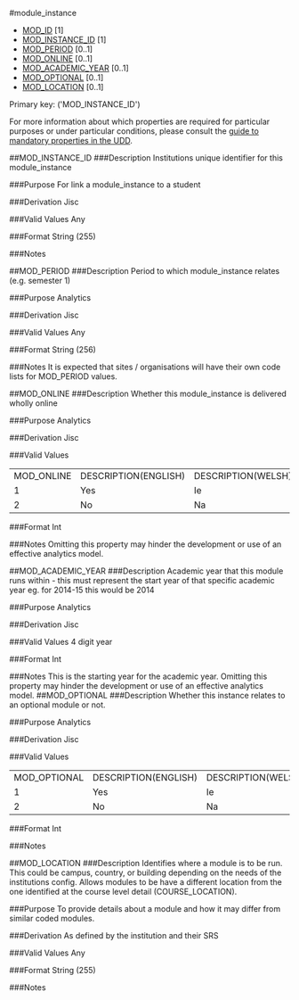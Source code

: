 #module_instance
* [MOD_ID](module.md#mod_id) [1]
* [MOD_INSTANCE_ID](#mod_instance_id) [1]
* [MOD_PERIOD](#mod_period) [0..1]
* [MOD_ONLINE](#mod_online) [0..1]
* [MOD_ACADEMIC_YEAR](#mod_academic_year) [0..1]
* [MOD_OPTIONAL](#mod_optional) [0..1]
* [MOD_LOCATION](#mod_location) [0..1]

Primary key: ('MOD_INSTANCE_ID')

For more information about which properties are required for particular purposes or under particular conditions, please consult the [guide to mandatory properties in the UDD](../mandatory.md).

##MOD_INSTANCE_ID
###Description
Institutions unique identifier for this module_instance

###Purpose
For link a module_instance to a student

###Derivation
Jisc

###Valid Values
Any

###Format
String (255)

###Notes


##MOD_PERIOD
###Description
Period to which module_instance relates (e.g. semester 1)

###Purpose
Analytics

###Derivation
Jisc

###Valid Values
Any

###Format
String (256)

###Notes
It is expected that sites / organisations will have their own code lists for MOD_PERIOD values.

##MOD_ONLINE
###Description
Whether this module_instance is delivered wholly online

###Purpose
Analytics

###Derivation
Jisc

###Valid Values
<table>
<tr><td>MOD_ONLINE</td><td>DESCRIPTION(ENGLISH)</td><td>DESCRIPTION(WELSH)  </td></tr>
<tr><td>1</td><td>Yes</td><td>Ie  </td></tr>
<tr><td>2</td><td>No</td><td>Na</td></tr>
</table>  

###Format
Int

###Notes
Omitting this property may hinder the development or use of an effective analytics model.

##MOD_ACADEMIC_YEAR
###Description
Academic year that this module runs within - this must represent the start year of that specific academic year eg. for 2014-15 this would be 2014

###Purpose
Analytics

###Derivation
Jisc

###Valid Values
4 digit year

###Format
Int

###Notes
This is the starting year for the academic year.
Omitting this property may hinder the development or use of an effective analytics model.
##MOD_OPTIONAL
###Description
Whether this instance relates to an optional module or not.

###Purpose
Analytics

###Derivation
Jisc

###Valid Values

<table>
<tr><td>MOD_OPTIONAL</td><td>DESCRIPTION(ENGLISH)</td><td>DESCRIPTION(WELSH)  </td></tr>
<tr><td>1</td><td>Yes</td><td>Ie  </td></tr>
<tr><td>2</td><td>No</td><td>Na</td></tr>
</table>  

###Format
Int

###Notes


##MOD_LOCATION
###Description
Identifies where a module is to be run. This could be campus, country, or building depending on the needs of the institutions config. Allows modules to be have a different location from the one identified at the course level detail (COURSE_LOCATION).

###Purpose
To provide details about a module and how it may differ from similar coded modules.

###Derivation
As defined by the institution and their SRS

###Valid Values
Any

###Format
String (255)

###Notes
